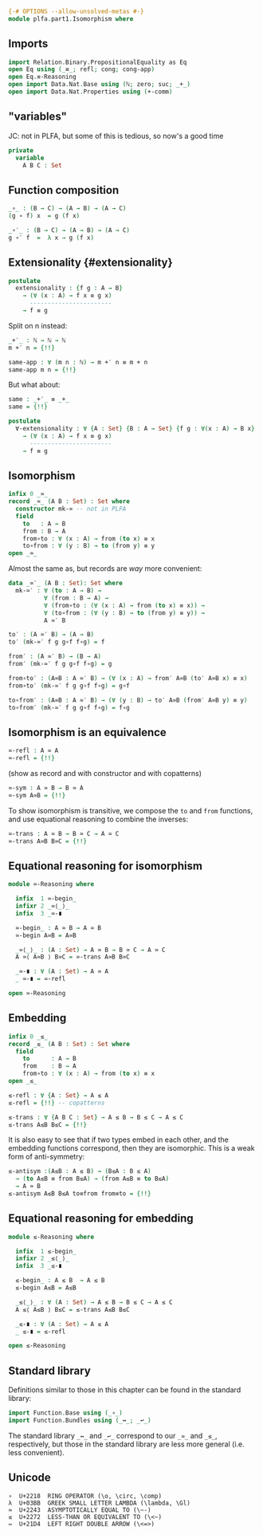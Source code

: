 ```agda
{-# OPTIONS --allow-unsolved-metas #-}
module plfa.part1.Isomorphism where
```

## Imports

```agda
import Relation.Binary.PropositionalEquality as Eq
open Eq using (_≡_; refl; cong; cong-app)
open Eq.≡-Reasoning
open import Data.Nat.Base using (ℕ; zero; suc; _+_)
open import Data.Nat.Properties using (+-comm)
```

## "variables"
JC: not in PLFA, but some of this is tedious, so now's a good time

```agda
private
  variable
    A B C : Set
```

## Function composition

```agda
_∘_ : (B → C) → (A → B) → (A → C)
(g ∘ f) x  = g (f x)

_∘′_ : (B → C) → (A → B) → (A → C)
g ∘′ f  =  λ x → g (f x)
```

## Extensionality {#extensionality}

```agda
postulate
  extensionality : {f g : A → B}
    → (∀ (x : A) → f x ≡ g x)
      -----------------------
    → f ≡ g
```

Split on n instead:
```agda
_+′_ : ℕ → ℕ → ℕ
m +′ n = {!!}
```

```agda
same-app : ∀ (m n : ℕ) → m +′ n ≡ m + n
same-app m n = {!!}
```
But what about:
```agda
same : _+′_ ≡ _+_
same = {!!}
```

```agda
postulate
  ∀-extensionality : ∀ {A : Set} {B : A → Set} {f g : ∀(x : A) → B x}
    → (∀ (x : A) → f x ≡ g x)
      -----------------------
    → f ≡ g
```

## Isomorphism

```agda
infix 0 _≃_
record _≃_ (A B : Set) : Set where
  constructor mk-≃ -- not in PLFA
  field
    to   : A → B
    from : B → A
    from∘to : ∀ (x : A) → from (to x) ≡ x
    to∘from : ∀ (y : B) → to (from y) ≡ y
open _≃_
```

Almost the same as, but records are *way* more convenient:
```agda
data _≃′_ (A B : Set): Set where
  mk-≃′ : ∀ (to : A → B) →
          ∀ (from : B → A) →
          ∀ (from∘to : (∀ (x : A) → from (to x) ≡ x)) →
          ∀ (to∘from : (∀ (y : B) → to (from y) ≡ y)) →
          A ≃′ B

to′ : (A ≃′ B) → (A → B)
to′ (mk-≃′ f g g∘f f∘g) = f

from′ : (A ≃′ B) → (B → A)
from′ (mk-≃′ f g g∘f f∘g) = g

from∘to′ : (A≃B : A ≃′ B) → (∀ (x : A) → from′ A≃B (to′ A≃B x) ≡ x)
from∘to′ (mk-≃′ f g g∘f f∘g) = g∘f

to∘from′ : (A≃B : A ≃′ B) → (∀ (y : B) → to′ A≃B (from′ A≃B y) ≡ y)
to∘from′ (mk-≃′ f g g∘f f∘g) = f∘g
```

## Isomorphism is an equivalence

```agda
≃-refl : A ≃ A
≃-refl = {!!}
```
(show as record and with constructor and with copatterns)

```agda
≃-sym : A ≃ B → B ≃ A
≃-sym A≃B = {!!}
```

To show isomorphism is transitive, we compose the `to` and `from`
functions, and use equational reasoning to combine the inverses:
```agda
≃-trans : A ≃ B → B ≃ C → A ≃ C
≃-trans A≃B B≃C = {!!}
```

## Equational reasoning for isomorphism

```agda
module ≃-Reasoning where

  infix  1 ≃-begin_
  infixr 2 _≃⟨_⟩_
  infix  3 _≃-∎

  ≃-begin_ : A ≃ B → A ≃ B
  ≃-begin A≃B = A≃B

  _≃⟨_⟩_ : (A : Set) → A ≃ B → B ≃ C → A ≃ C
  A ≃⟨ A≃B ⟩ B≃C = ≃-trans A≃B B≃C

  _≃-∎ : ∀ (A : Set) → A ≃ A
  _ ≃-∎ = ≃-refl

open ≃-Reasoning
```

## Embedding

```agda
infix 0 _≲_
record _≲_ (A B : Set) : Set where
  field
    to      : A → B
    from    : B → A
    from∘to : ∀ (x : A) → from (to x) ≡ x
open _≲_

≲-refl : ∀ {A : Set} → A ≲ A
≲-refl = {!!} -- copatterns

≲-trans : ∀ {A B C : Set} → A ≲ B → B ≲ C → A ≲ C
≲-trans A≲B B≲C = {!!}
```

It is also easy to see that if two types embed in each other, and the
embedding functions correspond, then they are isomorphic.  This is a
weak form of anti-symmetry:
```agda
≲-antisym :(A≲B : A ≲ B) → (B≲A : B ≲ A)
  → (to A≲B ≡ from B≲A) → (from A≲B ≡ to B≲A)
  → A ≃ B
≲-antisym A≲B B≲A to≡from from≡to = {!!}
```

## Equational reasoning for embedding

```agda
module ≲-Reasoning where

  infix  1 ≲-begin_
  infixr 2 _≲⟨_⟩_
  infix  3 _≲-∎

  ≲-begin_ : A ≲ B  → A ≲ B
  ≲-begin A≲B = A≲B

  _≲⟨_⟩_ : ∀ (A : Set) → A ≲ B → B ≲ C → A ≲ C
  A ≲⟨ A≲B ⟩ B≲C = ≲-trans A≲B B≲C

  _≲-∎ : ∀ (A : Set) → A ≲ A
  _ ≲-∎ = ≲-refl

open ≲-Reasoning
```

## Standard library

Definitions similar to those in this chapter can be found in the standard library:
```agda
import Function.Base using (_∘_)
import Function.Bundles using (_↔_; _↩_)
```
The standard library `_↔_` and `_↩_` correspond to our `_≃_` and
`_≲_`, respectively, but those in the standard library are less
more general (i.e. less convenient).

## Unicode

    ∘  U+2218  RING OPERATOR (\o, \circ, \comp)
    λ  U+03BB  GREEK SMALL LETTER LAMBDA (\lambda, \Gl)
    ≃  U+2243  ASYMPTOTICALLY EQUAL TO (\~-)
    ≲  U+2272  LESS-THAN OR EQUIVALENT TO (\<~)
    ⇔  U+21D4  LEFT RIGHT DOUBLE ARROW (\<=>)
